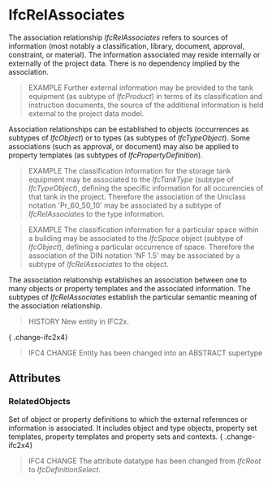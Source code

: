 # IfcRelAssociates

The association relationship _IfcRelAssociates_ refers to sources of information (most notably a classification, library, document, approval, constraint, or material). The information associated may reside internally or externally of the project data. There is no dependency implied by the association.<!-- end of definition -->

> EXAMPLE Further external information may be provided to the tank equipment (as subtype of _IfcProduct_) in terms of its classification and instruction documents, the source of the additional information is held external to the project data model.

Association relationships can be established to objects (occurrences as subtypes of _IfcObject_) or to types (as subtypes of _IfcTypeObject_). Some associations (such as approval, or document) may also be applied to property templates (as subtypes of _IfcPropertyDefinition_).

> EXAMPLE The classification information for the storage tank equipment may be associated to the _IfcTankType_ (subtype of _IfcTypeObject_), defining the specific information for all occurencies of that tank in the project. Therefore the association of the Uniclass notation 'Pr_60_50_10' may be associated by a subtype of _IfcRelAssociates_ to the type information.

> EXAMPLE The classification information for a particular space within a building may be associated to the _IfcSpace_ object (subtype of _IfcObject_), defining a particular occurrence of space. Therefore the association of the DIN notation 'NF 1.5' may be associated by a subtype of _IfcRelAssociates_ to the object.

The association relationship establishes an association between one to many objects or property templates and the associated information. The subtypes of _IfcRelAssociates_ establish the particular semantic meaning of the association relationship.

> HISTORY New entity in IFC2x.

{ .change-ifc2x4}
> IFC4 CHANGE Entity has been changed into an ABSTRACT supertype

## Attributes

### RelatedObjects
Set of object or property definitions to which the external references or information is associated. It includes object and type objects, property set templates, property templates and property sets and contexts.
{ .change-ifc2x4}
> IFC4 CHANGE The attribute datatype has been changed from _IfcRoot_ to _IfcDefinitionSelect_.
